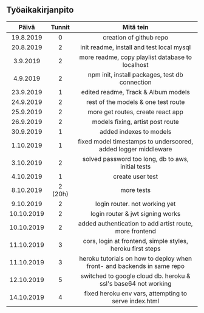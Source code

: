 ## Työaikakirjanpito

|   Päivä    | Tunnit  |                                Mitä tein                                |
| :--------: | :-----: | :---------------------------------------------------------------------: |
| 19.8.2019  |    0    |                         creation of github repo                         |
| 20.8.2019  |    2    |                init readme, install and test local mysql                |
|  3.9.2019  |    2    |            more readme, copy playlist database to localhost             |
|  4.9.2019  |    2    |             npm init, install packages, test db connection              |
| 23.9.2019  |    1    |                   edited readme, Track & Album models                   |
| 24.9.2019  |    2    |                   rest of the models & one test route                   |
| 25.9.2019  |    2    |                    more get routes, create react app                    |
| 26.9.2019  |    2    |                    models fixing, artist post route                     |
| 30.9.2019  |    1    |                         added indexes to models                         |
| 1.10.2019  |    1    |     fixed model timestamps to underscored, added logger middleware      |
| 3.10.2019  |    2    |           solved password too long, db to aws, initial tests            |
| 4.10.2019  |    1    |                            create user test                             |
| 8.10.2019  | 2 (20h) |                               more tests                                |
| 9.10.2019  |    2    |                      login router. not working yet                      |
| 10.10.2019 |    2    |                    login router & jwt signing works                     |
| 10.10.2019 |    2    |         added authentication to add artist route, more frontend         |
| 11.10.2019 |    3    |       cors, login at frontend, simple styles, heroku first steps        |
| 11.10.2019 |    3    | heroku tutorials on how to deploy when front- and backends in same repo |
| 12.10.2019 |    5    |     switched to google cloud db. heroku & ssl's base64 not working      |
| 14.10.2019 |    4    |          fixed heroku env vars, attempting to serve index.html          |
